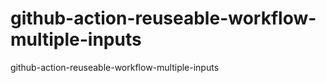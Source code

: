 # github-action-reuseable-workflow-multiple-inputs
github-action-reuseable-workflow-multiple-inputs
